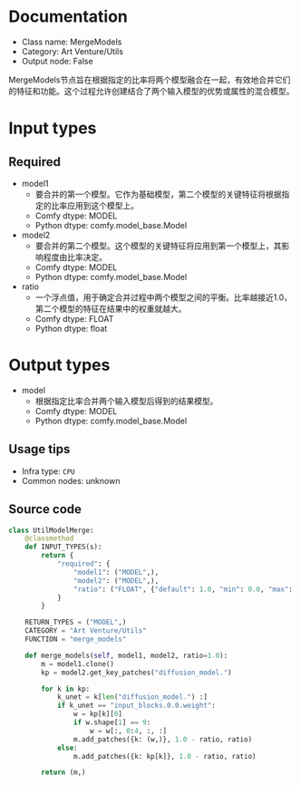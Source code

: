 
# Documentation
- Class name: MergeModels
- Category: Art Venture/Utils
- Output node: False

MergeModels节点旨在根据指定的比率将两个模型融合在一起，有效地合并它们的特征和功能。这个过程允许创建结合了两个输入模型的优势或属性的混合模型。

# Input types
## Required
- model1
    - 要合并的第一个模型。它作为基础模型，第二个模型的关键特征将根据指定的比率应用到这个模型上。
    - Comfy dtype: MODEL
    - Python dtype: comfy.model_base.Model
- model2
    - 要合并的第二个模型。这个模型的关键特征将应用到第一个模型上，其影响程度由比率决定。
    - Comfy dtype: MODEL
    - Python dtype: comfy.model_base.Model
- ratio
    - 一个浮点值，用于确定合并过程中两个模型之间的平衡。比率越接近1.0，第二个模型的特征在结果中的权重就越大。
    - Comfy dtype: FLOAT
    - Python dtype: float

# Output types
- model
    - 根据指定比率合并两个输入模型后得到的结果模型。
    - Comfy dtype: MODEL
    - Python dtype: comfy.model_base.Model


## Usage tips
- Infra type: `CPU`
- Common nodes: unknown


## Source code
```python
class UtilModelMerge:
    @classmethod
    def INPUT_TYPES(s):
        return {
            "required": {
                "model1": ("MODEL",),
                "model2": ("MODEL",),
                "ratio": ("FLOAT", {"default": 1.0, "min": 0.0, "max": 1.0, "step": 0.01}),
            }
        }

    RETURN_TYPES = ("MODEL",)
    CATEGORY = "Art Venture/Utils"
    FUNCTION = "merge_models"

    def merge_models(self, model1, model2, ratio=1.0):
        m = model1.clone()
        kp = model2.get_key_patches("diffusion_model.")

        for k in kp:
            k_unet = k[len("diffusion_model.") :]
            if k_unet == "input_blocks.0.0.weight":
                w = kp[k][0]
                if w.shape[1] == 9:
                    w = w[:, 0:4, :, :]
                m.add_patches({k: (w,)}, 1.0 - ratio, ratio)
            else:
                m.add_patches({k: kp[k]}, 1.0 - ratio, ratio)

        return (m,)

```
